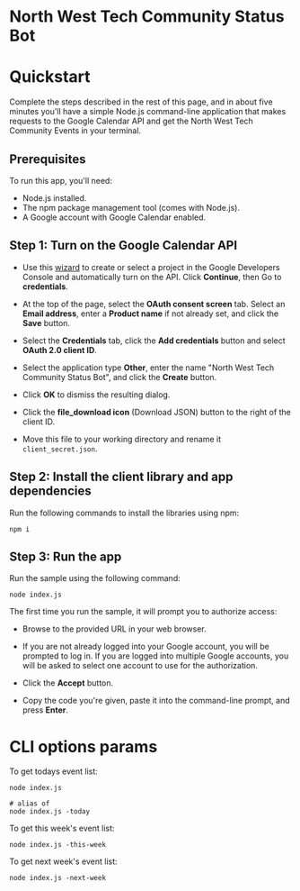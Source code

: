 # North West Tech Community Status Bot



# Quickstart

Complete the steps described in the rest of this page, and in about five minutes you'll have a simple Node.js command-line application that makes requests to the Google Calendar API and get the North West Tech Community Events in your terminal.

## Prerequisites

To run this app, you'll need:

* Node.js installed.
* The npm package management tool (comes with Node.js).
* A Google account with Google Calendar enabled.

## Step 1: Turn on the Google Calendar API

* Use this [wizard](https://console.developers.google.com/start/api?id=calendar) to create or select a project in the Google Developers Console and automatically turn on the API. Click **Continue**, then Go to **credentials**.

* At the top of the page, select the **OAuth consent screen** tab. Select an **Email address**, enter a **Product name** if not already set, and click the **Save** button.

* Select the **Credentials** tab, click the **Add credentials** button and select **OAuth 2.0 client ID**.

* Select the application type **Other**, enter the name "North West Tech Community Status Bot", and click the **Create** button.

* Click **OK** to dismiss the resulting dialog.

* Click the **file_download icon** (Download JSON) button to the right of the client ID.

* Move this file to your working directory and rename it `client_secret.json`.


## Step 2: Install the client library and app dependencies

Run the following commands to install the libraries using npm:
```
npm i
```

## Step 3: Run the app

Run the sample using the following command:
```
node index.js
```
The first time you run the sample, it will prompt you to authorize access:

* Browse to the provided URL in your web browser.

* If you are not already logged into your Google account, you will be prompted to log in. If you are logged into multiple Google accounts, you will be asked to select one account to use for the authorization.
* Click the **Accept** button.
* Copy the code you're given, paste it into the command-line prompt, and press **Enter**.


# CLI options params

To get todays event list:
```
node index.js

# alias of
node index.js -today
```

To get this week's event list:
```
node index.js -this-week
```

To get next week's event list:
```
node index.js -next-week
```
